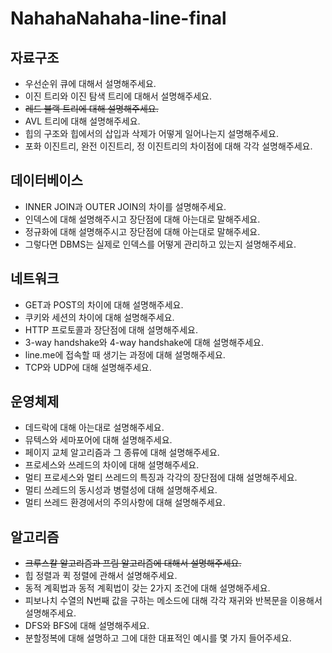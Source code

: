 # NahahaNahaha-line-final
## 자료구조
- 우선순위 큐에 대해서 설명해주세요.
- 이진 트리와 이진 탐색 트리에 대해서 설명해주세요.
- ~~레드 블랙 트리에 대해 설명해주세요.~~
- AVL 트리에 대해 설명해주세요.
- 힙의 구조와 힙에서의 삽입과 삭제가 어떻게 일어나는지 설명해주세요.
- 포화 이진트리, 완전 이진트리, 정 이진트리의 차이점에 대해 각각 설명해주세요.
## 데이터베이스
- INNER JOIN과 OUTER JOIN의 차이를 설명해주세요.
- 인덱스에 대해 설명해주시고 장단점에 대해 아는대로 말해주세요.
- 정규화에 대해 설명해주시고 장단점에 대해 아는대로 말해주세요.
- 그렇다면 DBMS는 실제로 인덱스를 어떻게 관리하고 있는지 설명해주세요.
## 네트워크
- GET과 POST의 차이에 대해 설명해주세요.
- 쿠키와 세션의 차이에 대해 설명해주세요.
- HTTP 프로토콜과 장단점에 대해 설명해주세요.
- 3-way handshake와 4-way handshake에 대해 설명해주세요.
- line.me에 접속할 때 생기는 과정에 대해 설명해주세요.
- TCP와 UDP에 대해 설명해주세요.
## 운영체제
- 데드락에 대해 아는대로 설명해주세요.
- 뮤텍스와 세마포어에 대해 설명해주세요.
- 페이지 교체 알고리즘과 그 종류에 대해 설명해주세요.
- 프로세스와 쓰레드의 차이에 대해 설명해주세요.
- 멀티 프로세스와 멀티 쓰레드의 특징과 각각의 장단점에 대해 설명해주세요.
- 멀티 쓰레드의 동시성과 병렬성에 대해 설명해주세요.
- 멀티 쓰레드 환경에서의 주의사항에 대해 설명해주세요.
## 알고리즘
- ~~크루스칼 알고리즘과 프림 알고리즘에 대해서 설명해주세요.~~
- 힙 정렬과 퀵 정렬에 관해서 설명해주세요.
- 동적 계획법과 동적 계획법이 갖는 2가지 조건에 대해 설명해주세요.
- 피보나치 수열의 N번째 값을 구하는 메소드에 대해 각각 재귀와 반복문을 이용해서 설명해주세요.
- DFS와 BFS에 대해 설명해주세요.
- 분할정복에 대해 설명하고 그에 대한 대표적인 예시를 몇 가지 들어주세요.
